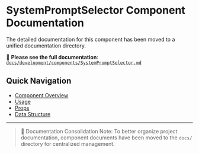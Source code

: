 # SystemPromptSelector Component Documentation

The detailed documentation for this component has been moved to a unified documentation directory.

📖 **Please see the full documentation**: [`docs/development/components/SystemPromptSelector.md`](../../../docs/development/components/SystemPromptSelector.md)

## Quick Navigation

- [Component Overview](../../../docs/development/components/SystemPromptSelector.md#overview)
- [Usage](../../../docs/development/components/SystemPromptSelector.md#usage)
- [Props](../../../docs/development/components/SystemPromptSelector.md#props)
- [Data Structure](../../../docs/development/components/SystemPromptSelector.md#data-structure)

---
> 📁 Documentation Consolidation Note: To better organize project documentation, component documents have been moved to the `docs/` directory for centralized management.